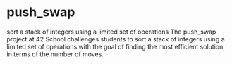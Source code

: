 # push_swap
sort a stack of integers using a limited set of operations
The push_swap project at 42 School challenges students to sort a stack of integers using a limited set of operations with the goal of finding the most efficient solution in terms of the number of moves.

